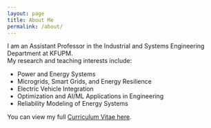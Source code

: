 ```yaml
---
layout: page
title: About Me
permalink: /about/
---
```


I am an Assistant Professor in the Industrial and Systems Engineering Department at KFUPM.  
My research and teaching interests include:

- Power and Energy Systems  
- Microgrids, Smart Grids, and Energy Resilience  
- Electric Vehicle Integration  
- Optimization and AI/ML Applications in Engineering  
- Reliability Modeling of Energy Systems

You can view my full [Curriculum Vitae here](../files/CV_Dr._Masrur.pdf).
